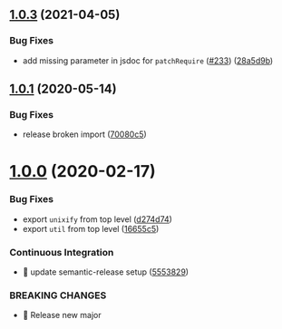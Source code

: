 ## [1.0.3](https://github.com/streamich/fs-monkey/compare/v1.0.2...v1.0.3) (2021-04-05)


### Bug Fixes

* add missing parameter in jsdoc for `patchRequire` ([#233](https://github.com/streamich/fs-monkey/issues/233)) ([28a5d9b](https://github.com/streamich/fs-monkey/commit/28a5d9b46fbdfec42c6d841aec31874ea9ea9ca4))

## [1.0.1](https://github.com/streamich/fs-monkey/compare/v1.0.0...v1.0.1) (2020-05-14)


### Bug Fixes

* release broken import ([70080c5](https://github.com/streamich/fs-monkey/commit/70080c5fbb1e4ac82497016c4e06218cdedacd72))

# [1.0.0](https://github.com/streamich/fs-monkey/compare/v0.3.1...v1.0.0) (2020-02-17)


### Bug Fixes

* export `unixify` from top level ([d274d74](https://github.com/streamich/fs-monkey/commit/d274d74a29c368a5f881f5f2acf81c4772497581))
* export `util` from top level ([16655c5](https://github.com/streamich/fs-monkey/commit/16655c583a7e1a3237ec7351c50a0fae373d8795))


### Continuous Integration

* 🎡 update semantic-release setup ([5553829](https://github.com/streamich/fs-monkey/commit/555382978f50646ec537330e8a50a6f06ef9b6e3))


### BREAKING CHANGES

* 🧨 Release new major
